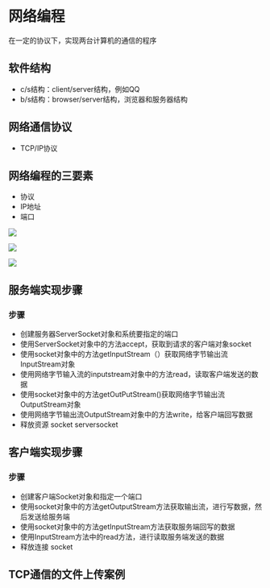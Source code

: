 # 网络编程
在一定的协议下，实现两台计算机的通信的程序
## 软件结构
- c/s结构：client/server结构，例如QQ
- b/s结构：browser/server结构，浏览器和服务器结构



## 网络通信协议
- TCP/IP协议



## 网络编程的三要素
- 协议
- IP地址
- 端口






![](https://files.mdnice.com/user/8332/3e4bc3e7-819b-419d-989e-5f64bf3ac2b8.png)




![](https://files.mdnice.com/user/8332/e4000f90-7817-4bfe-ad44-e9a998646b0d.png)

![](https://files.mdnice.com/user/8332/6c016442-1d9f-49ca-bfa3-a2364652f41b.png)


## 服务端实现步骤
### 步骤
- 创建服务器ServerSocket对象和系统要指定的端口
- 使用ServerSocket对象中的方法accept，获取到请求的客户端对象socket
- 使用socket对象中的方法getInputStream（）获取网络字节输出流InputStream对象
- 使用网络字节输入流的inputstream对象中的方法read，读取客户端发送的数据
- 使用socket对象中的方法getOutPutStream()获取网络字节输出流OutputStream对象
- 使用网络字节输出流OutputStream对象中的方法write，给客户端回写数据
- 释放资源 socket  serversocket


## 客户端实现步骤
### 步骤
- 创建客户端Socket对象和指定一个端口
- 使用socket对象中的方法getOutputStream方法获取输出流，进行写数据，然后发送给服务端
- 使用socket对象中的方法getInputStream方法获取服务端回写的数据
- 使用InputStream方法中的read方法，进行读取服务端发送的数据
- 释放连接 socket


## TCP通信的文件上传案例


